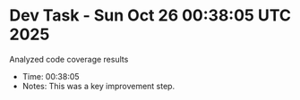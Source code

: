 # Dev Task - Sun Oct 26 00:38:05 UTC 2025
Analyzed code coverage results
- Time: 00:38:05
- Notes: This was a key improvement step.
